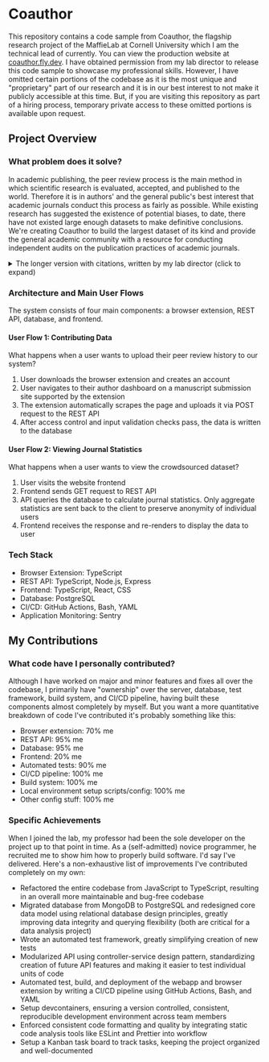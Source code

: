 # Coauthor

This repository contains a code sample from Coauthor, the flagship research project of the MaffieLab at Cornell University which I am the technical lead of currently. You can view the production website at [coauthor.fly.dev](https://coauthor.fly.dev). I have obtained permission from my lab director to release this code sample to showcase my professional skills. However, I have omitted certain portions of the codebase as it is the most unique and "proprietary" part of our research and it is in our best interest to not make it publicly accessible at this time. But, if you are visiting this repository as part of a hiring process, temporary private access to these omitted portions is available upon request.

## Project Overview

### What problem does it solve?

In academic publishing, the peer review process is the main method in which scientific research is evaluated, accepted, and published to the world. Therefore it is in authors' and the general public's best interest that academic journals conduct this process as fairly as possible. While existing research has suggested the existence of potential biases, to date, there have not existed large enough datasets to make definitive conclusions. We're creating Coauthor to build the largest dataset of its kind and provide the general academic community with a resource for conducting independent audits on the publication practices of academic journals.

<details>
<summary>The longer version with citations, written by my lab director (click to expand)</summary>

Many academic disciplines organize professional advancement and distribution of scientific knowledge through peer review (Fox & Lash, 2017). Yet this system of evaluating and distributing knowledge is not without criticism (Björk & Solomon, 2013). Extensive research raises questions regarding biases and delays built into the review and publication process (Abramowitz et al., 1975; Haffar et al., 2019). For example, research has raised significant questions regarding how social biases, such as gender, influence the peer review process (Cislak et al., 2018). Furthermore, researchers have long suspected that a prestige bias, such as institutional affiliation, plays a role in editorial decision making (Frachtenberg & McConville, 2022). Given the importance of building a more inclusive and egalitarian academy, these concerns merit considerable attention.

Data, and data quality, remain a central limitation in understanding these concerns about peer review systems (Lee et al., 2013; Squazzoni et al., n.d.). Specifically, publishers rarely provide datasets to independent researchers to audit publication practices. As a result, many of the existing studies rely on surveys, audit studies, post-hoc analyses, or limited datasets that are provided by publishers. While extant studies have advanced our understanding of both the delays associated with publishing academic work and some of the biases within the publication process, these data make it challenging for researchers to make strong claims regarding potential biases in peer review (Frachtenberg & McConville, 2022). To address this problem we are developing the Coauthor Project, a project that crowd-sources peer review information across academic fields.

</details>

### Architecture and Main User Flows

The system consists of four main components: a browser extension, REST API, database, and frontend.

#### User Flow 1: Contributing Data

What happens when a user wants to upload their peer review history to our system?

1.  User downloads the browser extension and creates an account
2.  User navigates to their author dashboard on a manuscript submission site supported by the extension
3.  The extension automatically scrapes the page and uploads it via POST request to the REST API
4.  After access control and input validation checks pass, the data is written to the database

#### User Flow 2: Viewing Journal Statistics

What happens when a user wants to view the crowdsourced dataset?

1.  User visits the website frontend
2.  Frontend sends GET request to REST API
3.  API queries the database to calculate journal statistics. Only aggregate statistics are sent back to the client to preserve anonymity of individual users
4.  Frontend receives the response and re-renders to display the data to user

### Tech Stack

- Browser Extension: TypeScript
- REST API: TypeScript, Node.js, Express
- Frontend: TypeScript, React, CSS
- Database: PostgreSQL
- CI/CD: GitHub Actions, Bash, YAML
- Application Monitoring: Sentry

## My Contributions

### What code have I personally contributed?

Although I have worked on major and minor features and fixes all over the codebase, I primarily have "ownership" over the server, database, test framework, build system, and CI/CD pipeline, having built these components almost completely by myself. But you want a more quantitative breakdown of code I've contributed it's probably something like this:

- Browser extension: 70% me
- REST API: 95% me
- Database: 95% me
- Frontend: 20% me
- Automated tests: 90% me
- CI/CD pipeline: 100% me
- Build system: 100% me
- Local environment setup scripts/config: 100% me
- Other config stuff: 100% me

### Specific Achievements

When I joined the lab, my professor had been the sole developer on the project up to that point in time. As a (self-admitted) novice programmer, he recruited me to show him how to properly build software. I'd say I've delivered. Here's a non-exhaustive list of improvements I've contributed completely on my own:

- Refactored the entire codebase from JavaScript to TypeScript, resulting in an overall more maintainable and bug-free codebase
- Migrated database from MongoDB to PostgreSQL and redesigned core data model using relational database design principles, greatly improving data integrity and querying flexibility (both are critical for a data analysis project)
- Wrote an automated test framework, greatly simplifying creation of new tests
- Modularized API using controller-service design pattern, standardizing creation of future API features and making it easier to test individual units of code
- Automated test, build, and deployment of the webapp and browser extension by writing a CI/CD pipeline using GitHub Actions, Bash, and YAML
- Setup devcontainers, ensuring a version controlled, consistent, reproducible development environment across team members
- Enforced consistent code formatting and quality by integrating static code analysis tools like ESLint and Prettier into workflow
- Setup a Kanban task board to track tasks, keeping the project organized and well-documented 
